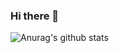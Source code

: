 ### Hi there 👋

<!--
**Markus-included/Markus-included** is a ✨ _special_ ✨ repository because its `README.md` (this file) appears on your GitHub profile.

Here are some ideas to get you started:

- 🔭 I’m currently working on ... 
- 🌱 I’m currently learning Programming
- 👯 I’m looking to collaborate on ...
- 🤔 I’m looking for help with ...
- 💬 Ask me about ...
- 📫 How to reach me: ...
- 😄 Pronouns: ...
- ⚡ Fun fact: ...

I'm Markus, i'm 14 years old and i :heart: Computers and Video Games and i'm currently learning to Program.
-->
![Anurag's github stats](https://github-readme-stats.vercel.app/api?username=Markus-included&hide=issues)
